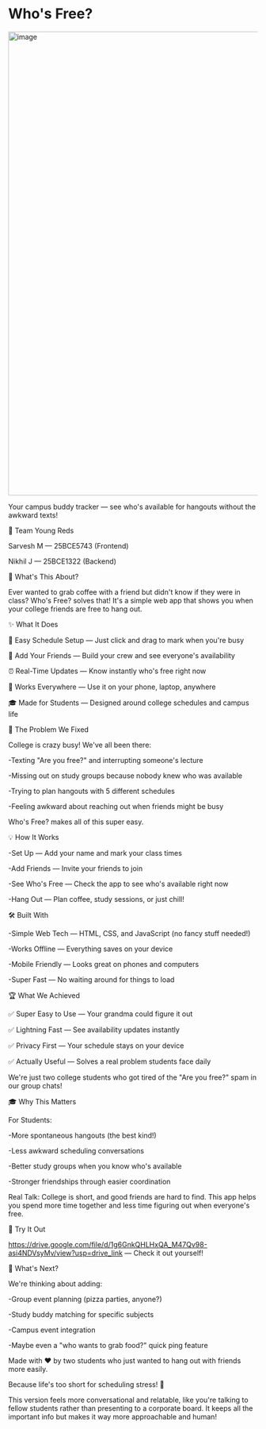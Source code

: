 # Who's Free?

<img width="1887" height="935" alt="image" src="https://github.com/user-attachments/assets/6e87b8dd-81d5-49af-8758-bfd802555a99" />


Your campus buddy tracker — see who's available for hangouts without the awkward texts!

👥 Team Young Reds

Sarvesh M —  25BCE5743 (Frontend)

Nikhil J — 25BCE1322 (Backend)

🚀 What's This About?

Ever wanted to grab coffee with a friend but didn't know if they were in class? Who's Free? solves that! It's a simple web app that shows you when your college friends are free to hang out.

✨ What It Does

📅 Easy Schedule Setup — Just click and drag to mark when you're busy

👥 Add Your Friends — Build your crew and see everyone's availability

⏰ Real-Time Updates — Know instantly who's free right now

📱 Works Everywhere — Use it on your phone, laptop, anywhere

🎓 Made for Students — Designed around college schedules and campus life

🎯 The Problem We Fixed


College is crazy busy! We've all been there:


-Texting "Are you free?" and interrupting someone's lecture

-Missing out on study groups because nobody knew who was available

-Trying to plan hangouts with 5 different schedules

-Feeling awkward about reaching out when friends might be busy


Who's Free? makes all of this super easy.

💡 How It Works


-Set Up — Add your name and mark your class times

-Add Friends — Invite your friends to join

-See Who's Free — Check the app to see who's available right now

-Hang Out — Plan coffee, study sessions, or just chill!


🛠️ Built With


-Simple Web Tech — HTML, CSS, and JavaScript (no fancy stuff needed!)

-Works Offline — Everything saves on your device

-Mobile Friendly — Looks great on phones and computers

-Super Fast — No waiting around for things to load


🏆 What We Achieved


✅ Super Easy to Use — Your grandma could figure it out

✅ Lightning Fast — See availability updates instantly

✅ Privacy First — Your schedule stays on your device

✅ Actually Useful — Solves a real problem students face daily



We're just two college students who got tired of the "Are you free?" spam in our group chats!

🎓 Why This Matters


For Students:


-More spontaneous hangouts (the best kind!)

-Less awkward scheduling conversations

-Better study groups when you know who's available

-Stronger friendships through easier coordination



Real Talk: College is short, and good friends are hard to find. This app helps you spend more time together and less time figuring out when everyone's free.

🔗 Try It Out



https://drive.google.com/file/d/1g6GnkQHLHxQA_M47Qv98-asi4NDVsyMv/view?usp=drive_link — Check it out yourself!


🚀 What's Next?


We're thinking about adding:


-Group event planning (pizza parties, anyone?)

-Study buddy matching for specific subjects

-Campus event integration

-Maybe even a "who wants to grab food?" quick ping feature


Made with ❤️ by two students who just wanted to hang out with friends more easily.



Because life's too short for scheduling stress! 🎉



This version feels more conversational and relatable, like you're talking to fellow students rather than presenting to a corporate board. It keeps all the important info but makes it way more approachable and human!

